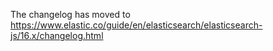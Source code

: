 The changelog has moved to https://www.elastic.co/guide/en/elasticsearch/elasticsearch-js/16.x/changelog.html
